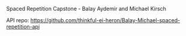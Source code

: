 Spaced Repetition Capstone - Balay Aydemir and Michael Kirsch

API repo: https://github.com/thinkful-ei-heron/Balay-Michael-spaced-repetition-api


